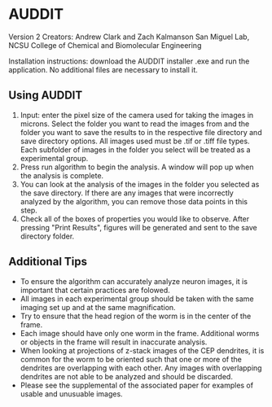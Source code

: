 # AUDDIT

Version 2
Creators: Andrew Clark and Zach Kalmanson
San Miguel Lab, NCSU College of Chemical and Biomolecular Engineering 

Installation instructions: download the AUDDIT installer .exe and run the application. No additional files are necessary to install it. 

Using AUDDIT 
---------------
1. Input: enter the pixel size of the camera used for taking the images in microns. Select the folder you want to read the images from and the folder you want to save the results to in the respective file directory and save directory options. All images used must be .tif or .tiff file types. Each subfolder of images in the folder you select will be treated as a experimental group. 
2. Press run algorithm to begin the analysis. A window will pop up when the analysis is complete. 
3. You can look at the analysis of the images in the folder you selected as the save directory. If there are any images that were incorrectly analyzed by the algorithm, you can remove those data points in this step. 
4. Check all of the boxes of properties you would like to observe. After pressing "Print Results", figures will be generated and sent to the save directory folder. 

Additional Tips
---------------
- To ensure the algorithm can accurately analyze neuron images, it is important that certain practices are folowed. 
- All images in each experimental group should be taken with the same imaging set up and at the same magnification. 
- Try to ensure that the head region of the worm is in the center of the frame. 
- Each image should have only one worm in the frame. Additional worms or objects in the frame will result in inaccurate analysis. 
- When looking at projections of z-stack images of the CEP dendrites, it is common for the worm to be oriented such that one or more of the dendrites are overlapping with each other. Any images with overlapping dendrites are not able to be analyzed and should be discarded. 
- Please see the supplemental of the associated paper for examples of usable and unusuable images. 

